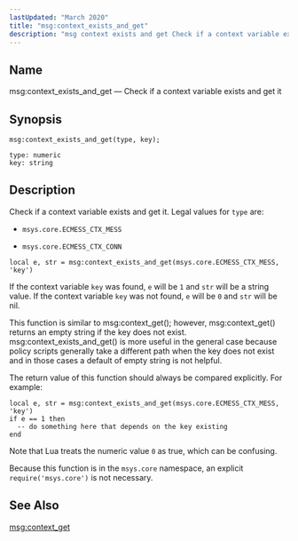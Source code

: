 ```yaml
---
lastUpdated: "March 2020"
title: "msg:context_exists_and_get"
description: "msg context exists and get Check if a context variable exists and get it msg context exists and get type key Check if a context variable exists and get it Legal values for type are msys core ECMESS CTX MESS msys core ECMESS CTX CONN If the context variable key..."
---
```


<a name="lua.ref.msg_context_exists_and_get"></a> 
## Name

msg:context_exists_and_get — Check if a context variable exists and get it

<a name="idp24311152"></a> 
## Synopsis

`msg:context_exists_and_get(type, key);`

```
type: numeric
key: string
```
<a name="idp24313856"></a> 
## Description

Check if a context variable exists and get it. Legal values for `type` are:

*   `msys.core.ECMESS_CTX_MESS`

*   `msys.core.ECMESS_CTX_CONN`

`local e, str = msg:context_exists_and_get(msys.core.ECMESS_CTX_MESS, 'key')`

If the context variable `key` was found, `e` will be `1` and `str` will be a string value. If the context variable `key` was not found, `e` will be `0` and `str` will be nil.

This function is similar to msg:context_get(); however, msg:context_get() returns an empty string if the key does not exist. msg:context_exists_and_get() is more useful in the general case because policy scripts generally take a different path when the key does not exist and in those cases a default of empty string is not helpful.

The return value of this function should always be compared explicitly. For example:

```
local e, str = msg:context_exists_and_get(msys.core.ECMESS_CTX_MESS, 'key')
if e == 1 then
  -- do something here that depends on the key existing
end
```

Note that Lua treats the numeric value `0` as true, which can be confusing.

Because this function is in the `msys.core` namespace, an explicit `require('msys.core')` is not necessary.

<a name="idp24327584"></a> 
## See Also

[msg:context_get](/momentum/3/3-reference/3-reference-lua-ref-msg-context-get)